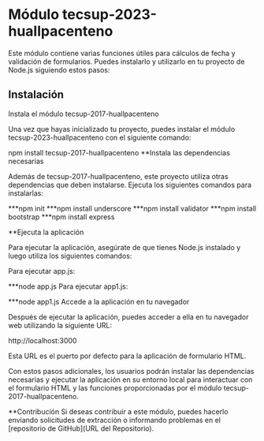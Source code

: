 # Módulo tecsup-2023-huallpacenteno

Este módulo contiene varias funciones útiles para cálculos de fecha y validación de formularios. Puedes instalarlo y utilizarlo en tu proyecto de Node.js siguiendo estos pasos:

## Instalación
Instala el módulo tecsup-2017-huallpacenteno

Una vez que hayas inicializado tu proyecto, puedes instalar el módulo tecsup-2023-huallpacenteno con el siguiente comando:


npm install tecsup-2017-huallpacenteno
**Instala las dependencias necesarias

Además de tecsup-2017-huallpacenteno, este proyecto utiliza otras dependencias que deben instalarse. Ejecuta los siguientes comandos para instalarlas:

***npm init
***npm install underscore
***npm install validator
***npm install bootstrap
***npm install express

**Ejecuta la aplicación

Para ejecutar la aplicación, asegúrate de que tienes Node.js instalado y luego utiliza los siguientes comandos:

Para ejecutar app.js:


***node app.js
Para ejecutar app1.js:

***node app1.js
Accede a la aplicación en tu navegador

Después de ejecutar la aplicación, puedes acceder a ella en tu navegador web utilizando la siguiente URL:

http://localhost:3000

Esta URL es el puerto por defecto para la aplicación de formulario HTML.

Con estos pasos adicionales, los usuarios podrán instalar las dependencias necesarias y ejecutar la aplicación en su entorno local para interactuar con el formulario HTML y las funciones proporcionadas por el módulo tecsup-2017-huallpacenteno.


**Contribución
Si deseas contribuir a este módulo, puedes hacerlo enviando solicitudes de extracción o informando problemas en el [repositorio de GitHub](URL del Repositorio).
